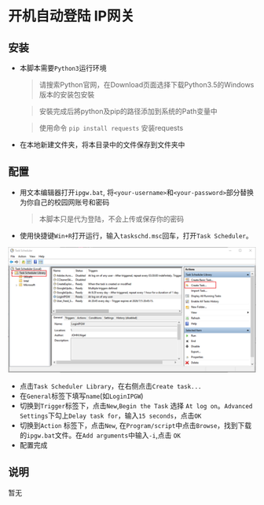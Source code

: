 # 开机自动登陆 IP网关

## 安装
- 本脚本需要`Python3`运行环境

  > 请搜索Python官网，在Download页面选择下载Python3.5的Windows版本的安装包安裝

  > 安裝完成后將python及pip的路径添加到系统的Path变量中

  > 使用命令 `pip install requests` 安装requests

- 在本地新建文件夹，将本目录中的文件保存到文件夹中

## 配置

- 用文本编辑器打开`ipgw.bat`, 将`<your-username>`和`<your-password>`部分替换为你自己的校园网账号和密码

  > 本脚本只是代为登陆，不会上传或保存你的密码

- 使用快捷键`Win+R`打开运行，输入`taskschd.msc`回车，打开`Task Scheduler`。

 ![截图](img/screen.png)

- 点击`Task Scheduler Library`，在右侧点击`Create task...`
- 在`General`标签下填写`name`(如`LoginIPGW`)
- 切换到`Trigger`标签下，点击`New`,`Begin the Task` 选择 `At log on`。`Advanced Settings`下勾上`Delay task for`，输入`15 seconds`，点击`OK`
- 切换到`Action` 标签下，点击`New`, 在`Program/script`中点击`Browse`，找到下载的`ipgw.bat`文件。在`Add arguments`中输入`-i`,点击 `OK`
- 配置完成

## 说明

暂无